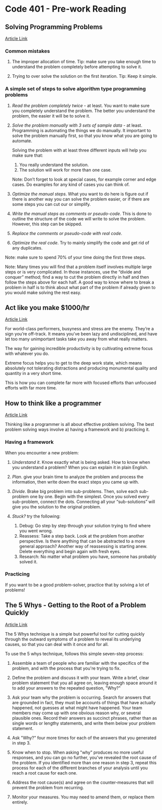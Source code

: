 # Code 401 - Pre-work Reading

## Solving Programming Problems

[Article Link](https://simpleprogrammer.com/solving-problems-breaking-it-down/)

### Common mistakes

1. The improper allocation of time.
Tip: make sure you take enough time to understand the problem completely before attempting to solve it.

2. Trying to over solve the solution on the first iteration.
Tip: Keep it simple.

### A simple set of steps to solve algorithm type programming problems

1. *Read the problem completely twice* - at least. You want to make sure you completely understand the problem. The better you understand the problem, the easier it will be to solve it.

2. *Solve the problem manually with 3 sets of sample data* - at least. Programming is automating the things we do manually. It important to solve the problem manually first, so that you know what you are going to automate.

    Solving the problem with at least three different inputs will help you make sure that:

    1. You really understand the solution.
    2. The solution will work for more than one case.

    Note: Don’t forget to look at special cases, for example corner and edge cases. Do examples for any kind of cases you can think of.

3. *Optimize the manual steps*. What you want to do here is figure out if there is another way you can solve the problem easier, or if there are some steps you can cut our or simplify.

4. *Write the manual steps as comments or pseudo-code*. This is done to outline the structure of the code we will write to solve the problem. However, this step can be skipped.

5. *Replace the comments or pseudo-code with real code*.
6. *Optimize the real code*. Try to mainly simplify the code and get rid of any duplicates.

Note: make sure to spend 70% of your time doing the first three steps.

Note: Many times you will find that a problem itself involves multiple large steps or is very complicated.  In those instances, use the “divide and conquer” method; find a way to cut the problem directly in half and then follow the steps above for each half. A good way to know where to break a problem in half is to think about what part of the problem if already given to you would make solving the rest easy.

## Act like you make $1000/hr

[Article Link](https://medium.com/swlh/pretend-your-time-is-worth-1-000-hour-and-youll-become-100x-more-productive-f04628bb3e6d)

For world-class performers, busyness and stress are the enemy. They’re a sign you’re off-track. It means you’ve been lazy and undisciplined, and have let too many unimportant tasks take you away from what really matters.

The way for gaining incredible productivity is by cultivating extreme focus with whatever you do.

Extreme focus helps you to get to the deep work state, which means absolutely not tolerating distractions and producing monumental quality and quantity in a very short time.

This is how you can complete far more with focused efforts than unfocused efforts with far more time.


## How to think like a programmer

[Article Link](https://www.freecodecamp.org/news/how-to-think-like-a-programmer-lessons-in-problem-solving-d1d8bf1de7d2/)

Thinking like a programmer is all about effective problem solving. The best problem solving ways involve a) having a framework and b) practicing it.

### Having a framework

When you encounter a new problem:

1. *Understand it*. Know exactly what is being asked.
How to know when you understand a problem? When you can explain it in plain English.

2. *Plan*. give your brain time to analyze the problem and process the information, then write down the exact steps you came up with.

3. *Divide*. Brake big problem into sub-problems. Then, solve each sub-problem one by one. Begin with the simplest. Once you solved every sub-problem, connect the dots. Connecting all your “sub-solutions” will give you the solution to the original problem.

4. *Stuck?* try the following:

    1. Debug: Go step by step through your solution trying to find where you went wrong.
    2. Reassess: Take a step back. Look at the problem from another perspective. Is there anything that can be abstracted to a more general approach?
    Another way of reassessing is starting anew. Delete everything and begin again with fresh eyes.
    3. Research: No matter what problem you have, someone has probably solved it.

### Practicing

If you want to be a good problem-solver, practice that by solving a lot of problems!

## The 5 Whys - Getting to the Root of a Problem Quickly

[Article Link](https://www.mindtools.com/pages/article/newTMC_5W.htm)

The 5 Whys technique is a simple but powerful tool for cutting quickly through the outward symptoms of a problem to reveal its underlying causes, so that you can deal with it once and for all.

To use the 5 whys technique, follows this simple seven-step process:

1. Assemble a team of people who are familiar with the specifics of the problem, and with the process that you're trying to fix.

2. Define the problem and discuss it with your team. Write a brief, clear problem statement that you all agree on, leaving enough space around it to add your answers to the repeated question, "Why?"

3. Ask your team why the problem is occurring. Search for answers that are grounded in fact, they must be accounts of things that have actually happened, not guesses at what might have happened.
Your team members may come up with one obvious reason why, or several plausible ones. Record their answers as succinct phrases, rather than as single words or lengthy statements, and write them below your problem statement.

4. Ask "Why?" four more times for each of the answers that you generated in step 3.

5. Know when to stop. When asking "why" produces no more useful responses, and you can go no further, you've revealed the root cause of the problem.
If you identified more than one reason in step 3, repeat this process for each of the different branches of your analysis until you reach a root cause for each one.

6. Address the root cause(s) and agree on the counter-measures that will prevent the problem from recurring.

7. Monitor your measures. You may need to amend them, or replace them entirely. 